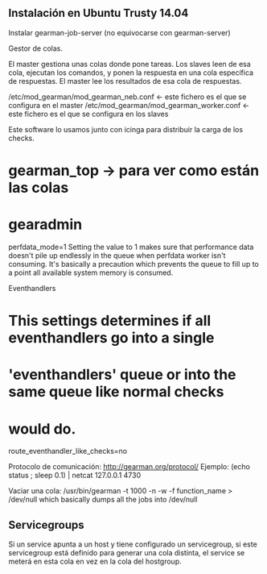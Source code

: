 ## Instalación en Ubuntu Trusty 14.04 ##
Instalar gearman-job-server  (no equivocarse con gearman-server)


Gestor de colas.

El master gestiona unas colas donde pone tareas.
Los slaves leen de esa cola, ejecutan los comandos, y ponen la respuesta en una cola específica de respuestas.
El master lee los resultados de esa cola de respuestas.

/etc/mod_gearman/mod_gearman_neb.conf <- este fichero es el que se configura en el master
/etc/mod_gearman/mod_gearman_worker.conf <- este fichero es el que se configura en los slaves

Este software lo usamos junto con icinga para distribuir la carga de los checks.

# gearman_top -> para ver como están las colas
# gearadmin


perfdata_mode=1
Setting the value to 1 makes sure that performance data doesn't pile up endlessly in the queue when perfdata worker isn't consuming.  It's basically a precaution which prevents the queue to fill up to a point all available system memory is consumed. 


Eventhandlers
# This settings determines if all eventhandlers go into a single
# 'eventhandlers' queue or into the same queue like normal checks
# would do.
route_eventhandler_like_checks=no


Protocolo de comunicación: http://gearman.org/protocol/
Ejemplo: (echo status ; sleep 0.1) | netcat 127.0.0.1 4730

Vaciar una cola: /usr/bin/gearman -t 1000 -n -w -f function_name > /dev/null
  which basically dumps all the jobs into /dev/null


## Servicegroups ##
Si un service apunta a un host y tiene configurado un servicegroup, si este servicegroup está definido para generar una cola distinta, el service se meterá en esta cola en vez en la cola del hostgroup.

